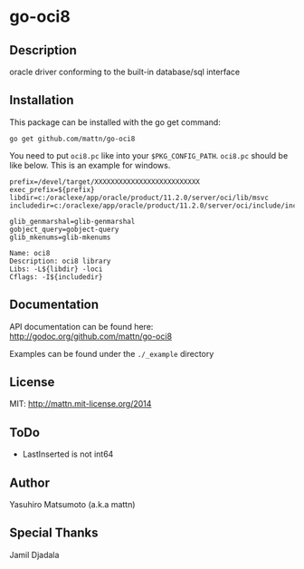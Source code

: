 go-oci8
=======

Description
-----------

oracle driver conforming to the built-in database/sql interface

Installation
------------

This package can be installed with the go get command:

    go get github.com/mattn/go-oci8

You need to put `oci8.pc` like into your `$PKG_CONFIG_PATH`. `oci8.pc` should be like below. This is an example for windows.

```
prefix=/devel/target/XXXXXXXXXXXXXXXXXXXXXXXXXX
exec_prefix=${prefix}
libdir=c:/oraclexe/app/oracle/product/11.2.0/server/oci/lib/msvc
includedir=c:/oraclexe/app/oracle/product/11.2.0/server/oci/include/include

glib_genmarshal=glib-genmarshal
gobject_query=gobject-query
glib_mkenums=glib-mkenums

Name: oci8
Description: oci8 library
Libs: -L${libdir} -loci
Cflags: -I${includedir}
```

Documentation
-------------

API documentation can be found here: http://godoc.org/github.com/mattn/go-oci8

Examples can be found under the `./_example` directory

License
-------

MIT: http://mattn.mit-license.org/2014

ToDo
----

* LastInserted is not int64

Author
------

Yasuhiro Matsumoto (a.k.a mattn)

Special Thanks
--------------

Jamil Djadala
